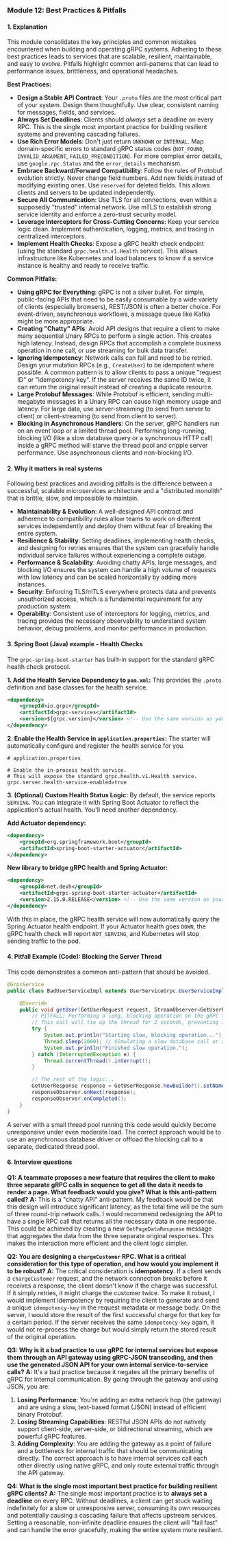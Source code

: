 ### **Module 12: Best Practices & Pitfalls**

#### **1. Explanation**

This module consolidates the key principles and common mistakes encountered when building and operating gRPC systems. Adhering to these best practices leads to services that are scalable, resilient, maintainable, and easy to evolve. Pitfalls highlight common anti-patterns that can lead to performance issues, brittleness, and operational headaches.

**Best Practices:**
*   **Design a Stable API Contract**: Your `.proto` files are the most critical part of your system. Design them thoughtfully. Use clear, consistent naming for messages, fields, and services.
*   **Always Set Deadlines**: Clients should *always* set a deadline on every RPC. This is the single most important practice for building resilient systems and preventing cascading failures.
*   **Use Rich Error Models**: Don't just return `UNKNOWN` or `INTERNAL`. Map domain-specific errors to standard gRPC status codes (`NOT_FOUND`, `INVALID_ARGUMENT`, `FAILED_PRECONDITION`). For more complex error details, use `google.rpc.Status` and the `error_details` mechanism.
*   **Embrace Backward/Forward Compatibility**: Follow the rules of Protobuf evolution strictly. Never change field numbers. Add new fields instead of modifying existing ones. Use `reserved` for deleted fields. This allows clients and servers to be updated independently.
*   **Secure All Communication**: Use TLS for all connections, even within a supposedly "trusted" internal network. Use mTLS to establish strong service identity and enforce a zero-trust security model.
*   **Leverage Interceptors for Cross-Cutting Concerns**: Keep your service logic clean. Implement authentication, logging, metrics, and tracing in centralized interceptors.
*   **Implement Health Checks**: Expose a gRPC health check endpoint (using the standard `grpc.health.v1.Health` service). This allows infrastructure like Kubernetes and load balancers to know if a service instance is healthy and ready to receive traffic.

**Common Pitfalls:**
*   **Using gRPC for Everything**: gRPC is not a silver bullet. For simple, public-facing APIs that need to be easily consumable by a wide variety of clients (especially browsers), REST/JSON is often a better choice. For event-driven, asynchronous workflows, a message queue like Kafka might be more appropriate.
*   **Creating "Chatty" APIs**: Avoid API designs that require a client to make many sequential Unary RPCs to perform a single action. This creates high latency. Instead, design RPCs that accomplish a complete business operation in one call, or use streaming for bulk data transfer.
*   **Ignoring Idempotency**: Network calls can fail and need to be retried. Design your mutation RPCs (e.g., `CreateUser`) to be idempotent where possible. A common pattern is to allow clients to pass a unique "request ID" or "idempotency key". If the server receives the same ID twice, it can return the original result instead of creating a duplicate resource.
*   **Large Protobuf Messages**: While Protobuf is efficient, sending multi-megabyte messages in a Unary RPC can cause high memory usage and latency. For large data, use server-streaming (to send from server to client) or client-streaming (to send from client to server).
*   **Blocking in Asynchronous Handlers**: On the server, gRPC handlers run on an event loop or a limited thread pool. Performing long-running, blocking I/O (like a slow database query or a synchronous HTTP call) inside a gRPC method will starve the thread pool and cripple server performance. Use asynchronous clients and non-blocking I/O.

#### **2. Why it matters in real systems**
Following best practices and avoiding pitfalls is the difference between a successful, scalable microservices architecture and a "distributed monolith" that is brittle, slow, and impossible to maintain.

*   **Maintainability & Evolution**: A well-designed API contract and adherence to compatibility rules allow teams to work on different services independently and deploy them without fear of breaking the entire system.
*   **Resilience & Stability**: Setting deadlines, implementing health checks, and designing for retries ensures that the system can gracefully handle individual service failures without experiencing a complete outage.
*   **Performance & Scalability**: Avoiding chatty APIs, large messages, and blocking I/O ensures the system can handle a high volume of requests with low latency and can be scaled horizontally by adding more instances.
*   **Security**: Enforcing TLS/mTLS everywhere protects data and prevents unauthorized access, which is a fundamental requirement for any production system.
*   **Operability**: Consistent use of interceptors for logging, metrics, and tracing provides the necessary observability to understand system behavior, debug problems, and monitor performance in production.

#### **3. Spring Boot (Java) example - Health Checks**
The `grpc-spring-boot-starter` has built-in support for the standard gRPC health check protocol.

**1. Add the Health Service Dependency to `pom.xml`:**
This provides the `.proto` definition and base classes for the health service.

```xml
<dependency>
    <groupId>io.grpc</groupId>
    <artifactId>grpc-services</artifactId>
    <version>${grpc.version}</version> <!-- Use the same version as your other gRPC dependencies -->
</dependency>
```

**2. Enable the Health Service in `application.properties`:**
The starter will automatically configure and register the health service for you.

```properties
# application.properties

# Enable the in-process health service.
# This will expose the standard grpc.health.v1.Health service.
grpc.server.health-service-enabled=true
```

**3. (Optional) Custom Health Status Logic:**
By default, the service reports `SERVING`. You can integrate it with Spring Boot Actuator to reflect the application's actual health. You'll need another dependency.

**Add Actuator dependency:**
```xml
<dependency>
    <groupId>org.springframework.boot</groupId>
    <artifactId>spring-boot-starter-actuator</artifactId>
</dependency>
```

**New library to bridge gRPC health and Spring Actuator:**
```xml
<dependency>
    <groupId>net.devh</groupId>
    <artifactId>grpc-spring-boot-starter-actuator</artifactId>
    <version>2.15.0.RELEASE</version> <!-- Use the same version as your starter -->
</dependency>
```

With this in place, the gRPC health service will now automatically query the Spring Actuator health endpoint. If your Actuator health goes `DOWN`, the gRPC health check will report `NOT_SERVING`, and Kubernetes will stop sending traffic to the pod.

#### **4. Pitfall Example (Code): Blocking the Server Thread**

This code demonstrates a common anti-pattern that should be avoided.

```java
@GrpcService
public class BadUserServiceImpl extends UserServiceGrpc.UserServiceImplBase {

    @Override
    public void getUser(GetUserRequest request, StreamObserver<GetUserResponse> responseObserver) {
        // PITFALL: Performing a long, blocking operation on the gRPC thread.
        // This call will tie up the thread for 2 seconds, preventing it from serving other requests.
        try {
            System.out.println("Starting slow, blocking operation...");
            Thread.sleep(2000); // Simulating a slow database call or a legacy HTTP client
            System.out.println("Finished slow operation.");
        } catch (InterruptedException e) {
            Thread.currentThread().interrupt();
        }

        // The rest of the logic...
        GetUserResponse response = GetUserResponse.newBuilder().setName("Slow User").build();
        responseObserver.onNext(response);
        responseObserver.onCompleted();
    }
}
```
A server with a small thread pool running this code would quickly become unresponsive under even moderate load. The correct approach would be to use an asynchronous database driver or offload the blocking call to a separate, dedicated thread pool.

#### **6. Interview questions**

**Q1: A teammate proposes a new feature that requires the client to make three separate gRPC calls in sequence to get all the data it needs to render a page. What feedback would you give? What is this anti-pattern called?**
**A:** This is a "chatty API" anti-pattern. My feedback would be that this design will introduce significant latency, as the total time will be the sum of three round-trip network calls. I would recommend redesigning the API to have a single RPC call that returns all the necessary data in one response. This could be achieved by creating a new `GetPageDataResponse` message that aggregates the data from the three separate original responses. This makes the interaction more efficient and the client logic simpler.

**Q2: You are designing a `chargeCustomer` RPC. What is a critical consideration for this type of operation, and how would you implement it to be robust?**
**A:** The critical consideration is **idempotency**. If a client sends a `chargeCustomer` request, and the network connection breaks before it receives a response, the client doesn't know if the charge was successful. If it simply retries, it might charge the customer twice. To make it robust, I would implement idempotency by requiring the client to generate and send a unique `idempotency-key` in the request metadata or message body. On the server, I would store the result of the first successful charge for that key for a certain period. If the server receives the same `idempotency-key` again, it would not re-process the charge but would simply return the stored result of the original operation.

**Q3: Why is it a bad practice to use gRPC for internal services but expose them through an API gateway using gRPC-JSON transcoding, and then use the generated JSON API for your own internal service-to-service calls?**
**A:** It's a bad practice because it negates all the primary benefits of gRPC for internal communication. By going through the gateway and using JSON, you are:
1.  **Losing Performance**: You're adding an extra network hop (the gateway) and are using a slow, text-based format (JSON) instead of efficient binary Protobuf.
2.  **Losing Streaming Capabilities**: RESTful JSON APIs do not natively support client-side, server-side, or bidirectional streaming, which are powerful gRPC features.
3.  **Adding Complexity**: You are adding the gateway as a point of failure and a bottleneck for internal traffic that should be communicating directly.
    The correct approach is to have internal services call each other directly using native gRPC, and only route external traffic through the API gateway.

**Q4: What is the single most important best practice for building resilient gRPC clients?**
**A:** The single most important practice is to **always set a deadline** on every RPC. Without deadlines, a client can get stuck waiting indefinitely for a slow or unresponsive server, consuming its own resources and potentially causing a cascading failure that affects upstream services. Setting a reasonable, non-infinite deadline ensures the client will "fail fast" and can handle the error gracefully, making the entire system more resilient.

